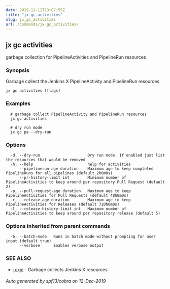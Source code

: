 ```yaml
---
date: 2019-12-12T13:07:55Z
title: "jx gc activities"
slug: jx_gc_activities
url: /commands/jx_gc_activities/
---
```

## jx gc activities

garbage collection for PipelineActivities and PipelineRun resources

### Synopsis

Garbage collect the Jenkins X PipelineActivity and PipelineRun resources

```
jx gc activities [flags]
```

### Examples

```
  # garbage collect PipelineActivity and PipelineRun resources
  jx gc activities
  
  # dry run mode
  jx gc pa --dry-run
```

### Options

```
  -d, --dry-run                     Dry run mode. If enabled just list the resources that would be removed
  -h, --help                        help for activities
      --pipelinerun-age duration    Maximum age to keep completed PipelineRuns for all pipelines (default 2h0m0s)
      --pr-history-limit int        Minimum number of PipelineActivities to keep around per repository Pull Request (default 2)
  -p, --pull-request-age duration   Maximum age to keep PipelineActivities for Pull Requests (default 48h0m0s)
  -r, --release-age duration        Maximum age to keep PipelineActivities for Releases (default 720h0m0s)
  -l, --release-history-limit int   Maximum number of PipelineActivities to keep around per repository release (default 5)
```

### Options inherited from parent commands

```
  -b, --batch-mode   Runs in batch mode without prompting for user input (default true)
      --verbose      Enables verbose output
```

### SEE ALSO

* [jx gc](/commands/jx_gc/)	 - Garbage collects Jenkins X resources

###### Auto generated by spf13/cobra on 12-Dec-2019

